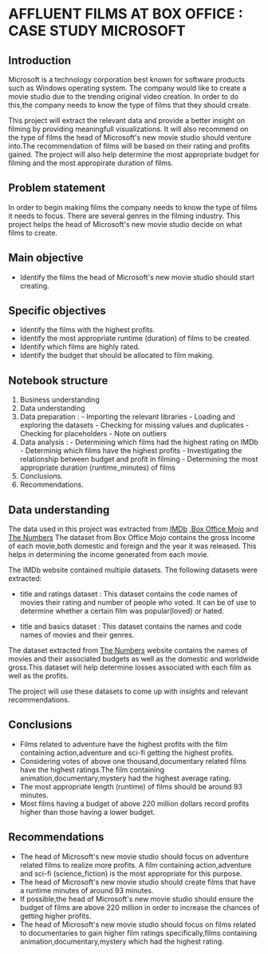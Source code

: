 # AFFLUENT FILMS AT BOX OFFICE : CASE STUDY MICROSOFT

## Introduction

Microsoft is  a technology corporation best known for software products such as Windows operating system. The company would like to create a movie studio due to the trending original video creation. In order to do this,the company needs to know the type of films that they should create. 

This project will extract the relevant data and provide a better insight on filming by providing meaningfull visualizations. It will also recommend on the type of films the head of Microsoft's new movie studio should venture into.The recommendation of films will be based on their rating and profits gained. The project will also help determine the most appropriate budget for filming and the most appropirate duration of films.
## Problem statement

In order to begin making films the company needs to know the type of films it needs to focus. There are several genres in the filming industry. This project helps the head of Microsoft's new movie studio decide on what films to create.
## Main objective
- Identify the films the head of Microsoft's new movie studio should start creating.

## Specific objectives
- Identify the films with the highest profits.
- Identify the most appropriate runtime (duration) of films to be created.
- Identify which films are highly rated.
- Identify the budget that should be allocated to film making.
## Notebook structure
1. Business understanding
2. Data understanding
3. Data preparation :
                  - Importing the relevant libraries
                  - Loading and exploring the datasets
                  - Checking for missing values and duplicates
                  - Checking for placeholders
                  - Note on outliers
4. Data analysis :
                - Determining which films had the highest rating on IMDb
                - Determinig which films have the highest profits
                - Investigating the relationship between budget and profit in filming
                - Determining the most appropriate duration (runtime_minutes) of films          
5. Conclusions.
6. Recommendations.

## Data understanding

The data used in this project was extracted from [IMDb](https://www.imdb.com/) ,[Box Office Mojo](https://www.boxofficemojo.com/) and [The Numbers](https://www.the-numbers.com/)
The dataset from Box Office Mojo contains the gross income of each movie,both domestic and foreign and the year it was released. This helps in determining the income generated from each movie. 

The IMDb website contained multiple datasets. The following datasets were extracted:
- title and ratings dataset : This dataset contains the code names of movies their rating and number of people who voted. It can be of use to determine whether a certain film was popular(loved) or hated.

- title and basics dataset : This dataset contains the names and code names of movies and their genres. 

The dataset extracted from [The Numbers](https://www.the-numbers.com/) website contains the names of movies and their associated budgets as well as the domestic and worldwide gross.This dataset will help determine losses associated with each film as well as the profits.

The project will use these datasets to come up with insights and relevant recommendations.

## Conclusions
- Films related to adventure have the highest profits with the film containing action,adventure and sci-fi getting the highest profits.
- Considering votes of above one thousand,documentary related films have the highest ratings.The film containing animation,documentary,mystery had the highest average rating.
- The most appropriate length (runtime) of films should be around 93 minutes.
- Most films having a budget of above 220 million dollars record profits higher than those having a lower budget.

## Recommendations

- The head of Microsoft's new movie studio should focus on adventure related films to realize more profits. A film containing action,adventure and sci-fi (science_fiction) is the most appropriate for this purpose.
- The head of Microsoft's new movie studio should create films that have a runtime minutes of around 93 minutes.
- If possible,the head of Microsoft's new movie studio should ensure the budget of films are above 220 million in order to increase the chances of getting higher profits.
- The head of Microsoft's new movie studio should focus on films related to documentaries to gain higher film ratings specifically,films containing animation,documentary,mystery which had the highest rating.